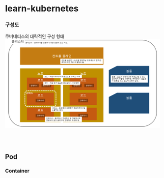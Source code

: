 # learn-kubernetes

### 구성도
쿠버네티스의 대략적인 구성 형태
![kubernetes](./img/cluster-configuration.png)

<br/><br/>
## Pod

### Container
